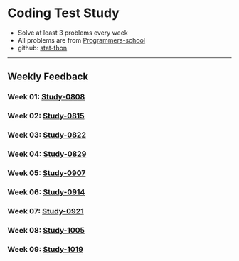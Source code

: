 Coding Test Study
=================
- Solve at least 3 problems every week
- All problems are from [Programmers-school](https://school.programmers.co.kr/learn/challenges)
- github: [stat-thon](https://github.com/stat-thon/coding-test-example)
***
Weekly Feedback
----------------
### Week 01: [Study-0808](https://github.com/tlgus626/CodingTest_Study/blob/main/SonDonghyun/0808_Study/0808.md)
### Week 02: [Study-0815](https://github.com/tlgus626/CodingTest_Study/blob/main/SonDonghyun/0815_Study/0815.md)
### Week 03: [Study-0822](https://github.com/tlgus626/CodingTest_Study/blob/main/SonDonghyun/0822_Study/0822.md)
### Week 04: [Study-0829](https://github.com/tlgus626/CodingTest_Study/blob/main/SonDonghyun/0829_Study/0829.md)
### Week 05: [Study-0907](https://github.com/tlgus626/CodingTest_Study/blob/main/SonDonghyun/0907_Study/0907.md)
### Week 06: [Study-0914](https://github.com/tlgus626/CodingTest_Study/blob/main/SonDonghyun/0914_Study/0914.md)
### Week 07: [Study-0921](https://github.com/tlgus626/CodingTest_Study/blob/main/SonDonghyun/0921_Study/0921.md)
### Week 08: [Study-1005](https://github.com/tlgus626/CodingTest_Study/blob/main/SonDonghyun/1005_Study/1005.md)
### Week 09: [Study-1019](https://github.com/tlgus626/CodingTest_Study/blob/main/SonDonghyun/1019_Study/1019.md)